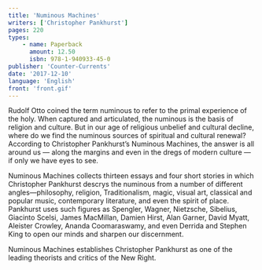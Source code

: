 ```yaml
---
title: 'Numinous Machines'
writers: ['Christopher Pankhurst']
pages: 220
types:
    - name: Paperback
      amount: 12.50
      isbn: 978-1-940933-45-0
publisher: 'Counter-Currents'
date: '2017-12-10'
language: 'English'
front: 'front.gif'
---
```


Rudolf Otto coined the term numinous to refer to the primal experience of the holy. When captured and articulated, the numinous is the basis of religion and culture. But in our age of religious unbelief and cultural decline, where do we find the numinous sources of spiritual and cultural renewal? According to Christopher Pankhurst’s Numinous Machines, the answer is all around us — along the margins and even in the dregs of modern culture — if only we have eyes to see.

Numinous Machines collects thirteen essays and four short stories in which Christopher Pankhurst descrys the numinous from a number of different angles—philosophy, religion, Traditionalism, magic, visual art, classical and popular music, contemporary literature, and even the spirit of place. Pankhurst uses such figures as Spengler, Wagner, Nietzsche, Sibelius, Giacinto Scelsi, James MacMillan, Damien Hirst, Alan Garner, David Myatt, Aleister Crowley, Ananda Coomaraswamy, and even Derrida and Stephen King to open our minds and sharpen our discernment.

Numinous Machines establishes Christopher Pankhurst as one of the leading theorists and critics of the New Right.
